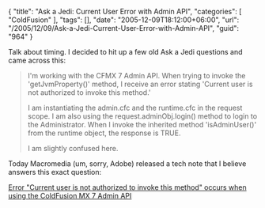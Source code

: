 {
	"title": "Ask a Jedi: Current User Error with Admin API",
	"categories": [
		"ColdFusion"
	],
	"tags": [],
	"date": "2005-12-09T18:12:00+06:00",
	"url": "/2005/12/09/Ask-a-Jedi-Current-User-Error-with-Admin-API",
	"guid": "964"
}

Talk about timing. I decided to hit up a few old Ask a Jedi questions and came across this:

<blockquote>
I'm working with the CFMX 7 Admin API.  When trying to invoke the 'getJvmProperty()' method, I receive an error stating 'Current user is not authorized to invoke this method.'

I am instantiating the admin.cfc and the runtime.cfc in the request scope.   I am also using the request.adminObj.login() method to login to the Administrator.  When I invoke the inherited method 'isAdminUser()' from the runtime object, the response is TRUE.

I am slightly confused here.
</blockquote>

Today Macromedia (um, sorry, Adobe) released a tech note that I believe answers this exact question:

<a href="http://www.macromedia.com/cfusion/knowledgebase/index.cfm?id=b46c5e8c&pss=rss_coldfusion_b46c5e8c"> Error "Current user is not authorized to invoke this method" occurs when using the ColdFusion MX 7 Admin API</a>